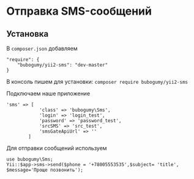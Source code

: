 # Отправка SMS-сообщений
## Установка
В ``composer.json`` добавляем  
````
"require": {
    "bubogumy/yii2-sms": "dev-master"
}
````
В консоль пишем для установки: ``composer require bubogumy/yii2-sms``  

Подключаем наше приложение
````
'sms' => [
            'class' => 'bubogumy\Sms',
            'login' => 'login_test',
            'password' => 'password_test',
            'srcSMS' => 'src_test',
            'smsGateApiUrl' => ''
        ]
````
Для отправки сообщений используем
````
use bubogumy\Sms;  
Yii::$app->sms->send($phone = '+78005553535',$subject= 'title', $message='Проще позвонить');
````